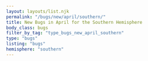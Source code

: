 ```yaml
---
layout: layouts/list.njk
permalink: "/bugs/new/april/southern/"
title: New Bugs in April for the Southern Hemisphere
body_class: bugs
filter_by_tag: "type_bugs_new_april_southern"
type: "bugs"
listing: "bugs"
hemisphere: "southern"
---
```

